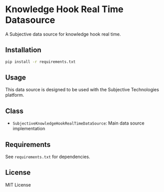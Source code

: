 # Knowledge Hook Real Time Datasource

A Subjective data source for knowledge hook real time.

## Installation

```bash
pip install -r requirements.txt
```

## Usage

This data source is designed to be used with the Subjective Technologies platform.

## Class

- `SubjectiveKnowledgeHookRealTimeDataSource`: Main data source implementation

## Requirements

See `requirements.txt` for dependencies.

## License

MIT License

